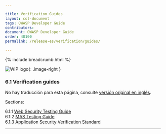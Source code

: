 ```yaml
---

title: Verification Guides
layout: col-document
tags: OWASP Developer Guide
contributors:
document: OWASP Developer Guide
order: 48100
permalink: /release-es/verification/guides/

---
```


{% include breadcrumb.html %}

<style type="text/css">
.image-right {
  height: 180px;
  display: block;
  margin-left: auto;
  margin-right: auto;
  float: right;
}
</style>

![WIP logo](../../../assets/images/dg_wip.png "Work in progress"){: .image-right }

### 6.1 Verification guides

No hay traducción para esta página, consulte [versión original en inglés][release0810].

Sections:

6.1.1 [Web Security Testing Guide](01-wstg.md)  
6.1.2 [MAS Testing Guide](02-mastg.md)  
6.1.3 [Application Security Verification Standard](03-asvs.md)  

----

[release0810]: https://github.com/OWASP/www-project-developer-guide/blob/main/release/08-verification/01-guides/toc.md
